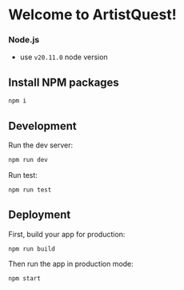 # Welcome to ArtistQuest!

### Node.js
- use `v20.11.0` node version

## Install NPM packages

```sh
npm i
```


## Development

Run the dev server:

```sh
npm run dev
```

Run test:
```sh 
npm run test
```

## Deployment

First, build your app for production:

```sh
npm run build
```

Then run the app in production mode:

```sh
npm start
```

